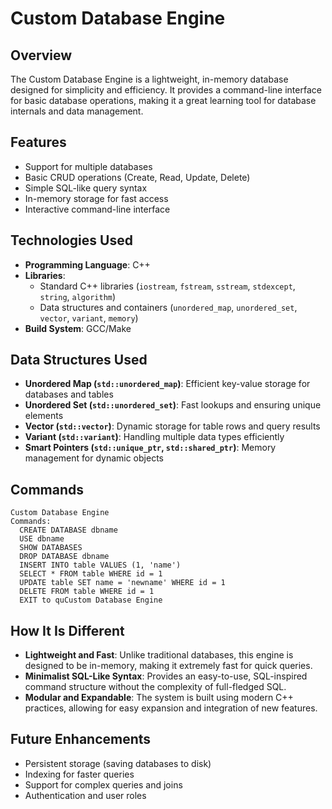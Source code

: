 # Custom Database Engine

## Overview
The Custom Database Engine is a lightweight, in-memory database designed for simplicity and efficiency. It provides a command-line interface for basic database operations,
making it a great learning tool for database internals and data management.

## Features

- Support for multiple databases
- Basic CRUD operations (Create, Read, Update, Delete)
- Simple SQL-like query syntax
- In-memory storage for fast access
- Interactive command-line interface

## Technologies Used

- **Programming Language**: C++
- **Libraries**:
  - Standard C++ libraries (`iostream`, `fstream`, `sstream`, `stdexcept`, `string`, `algorithm`)
  - Data structures and containers (`unordered_map`, `unordered_set`, `vector`, `variant`, `memory`)
- **Build System**: GCC/Make

## Data Structures Used

- **Unordered Map (****`std::unordered_map`****)**: Efficient key-value storage for databases and tables
- **Unordered Set (****`std::unordered_set`****)**: Fast lookups and ensuring unique elements
- **Vector (****`std::vector`****)**: Dynamic storage for table rows and query results
- **Variant (****`std::variant`****)**: Handling multiple data types efficiently
- **Smart Pointers (****`std::unique_ptr`****, ****`std::shared_ptr`****)**: Memory management for dynamic objects

## Commands

```
Custom Database Engine
Commands:
  CREATE DATABASE dbname
  USE dbname
  SHOW DATABASES
  DROP DATABASE dbname
  INSERT INTO table VALUES (1, 'name')
  SELECT * FROM table WHERE id = 1
  UPDATE table SET name = 'newname' WHERE id = 1
  DELETE FROM table WHERE id = 1
  EXIT to quCustom Database Engine

```

## How It Is Different

- **Lightweight and Fast**: Unlike traditional databases, this engine is designed to be in-memory, making it extremely fast for quick queries.
- **Minimalist SQL-Like Syntax**: Provides an easy-to-use, SQL-inspired command structure without the complexity of full-fledged SQL.
- **Modular and Expandable**: The system is built using modern C++ practices, allowing for easy expansion and integration of new features.

## Future Enhancements

- Persistent storage (saving databases to disk)
- Indexing for faster queries
- Support for complex queries and joins
- Authentication and user roles


